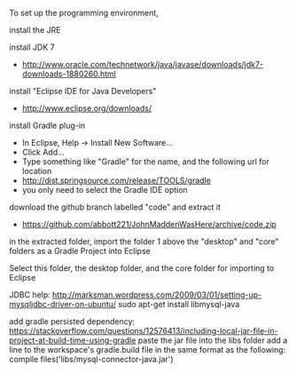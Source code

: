 To set up the programming environment,




install the JRE

install JDK 7

- http://www.oracle.com/technetwork/java/javase/downloads/jdk7-downloads-1880260.html




install "Eclipse IDE for Java Developers"
- http://www.eclipse.org/downloads/




install Gradle plug-in
- In Eclipse, Help -> Install New Software...
- Click Add...
- Type something like "Gradle" for the name, and the following url for location
- http://dist.springsource.com/release/TOOLS/gradle
- you only need to select the Gradle IDE option




download the github branch labelled "code" and extract it
- https://github.com/abbott221/JohnMaddenWasHere/archive/code.zip




in the extracted folder, import the folder 1 above the "desktop" and "core" folders as a Gradle Project into Eclipse

Select this folder, the desktop folder, and the core folder for importing to Eclipse


JDBC help: http://marksman.wordpress.com/2009/03/01/setting-up-mysqljdbc-driver-on-ubuntu/
sudo apt-get install libmysql-java

add gradle persisted dependency:
https://stackoverflow.com/questions/12576413/including-local-jar-file-in-project-at-build-time-using-gradle
paste the jar file into the libs folder
add a line to the workspace's gradle.build file in the same format as the following:
compile files('libs/mysql-connector-java.jar')



